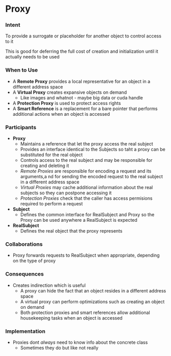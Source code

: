 # Proxy

### Intent

To provide a surrogate or placeholder for another object to control access to it

This is good for deferring the full cost of creation and initialization until it actually needs to be used

### When to Use

* A **Remote Proxy** provides a local representative for an object in a different address space
* A **Virtual Proxy** creates expansive objects on demand
  * Like images and whatnot - maybe big data or cuda handle
* A **Protection Proxy** is used to protect access rights
* A **Smart Reference** is a replacement for a bare pointer that performs additional actions when an object is accessed

### Participants

* **Proxy**
  * Maintains a reference that let the proxy access the real subject
  * Provides an interface identical to the Subjects so taht a proxy can be substituted for the real object
  * Controls access to the real subject and may be responsible for creating and deleting it
  * *Remote Proxies* are responsible for encoding a request and its arguments,a nd for sending the encoded request to the real subject in a different address space
  * *Virtual Proxies* may cache additional information about the real subjects so they can postpone accessing it
  * *Protection Proxies* check that the caller has access permisions required to perform a request
* **Subject**
  * Defines the common interface for RealSubject and Proxy so the Proxy can be used anywhere a RealSubject is expected
* **RealSubject**
  * Defines the real object that the proxy represents

### Collaborations

* Proxy forwards requests to RealSubject when appropriate, depending on the type of proxy

### Consequences

* Creates indirection which is useful
  * A proxy can hide the fact that an object resides in a different address space
  * A virtual proxy can perform optimizations such as creating an object on demand
  * Both protection proxies and smart references allow additional housekeeping tasks when an object is accessed

### Implementation

* Proxies dont *always* need to know info about the concrete class
  * Sometimes they do but like not really
